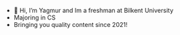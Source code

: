 - 👋 Hi, I’m Yagmur and Im a freshman at Bilkent University
- Majoring in CS
- Bringing you quality content since 2021!

